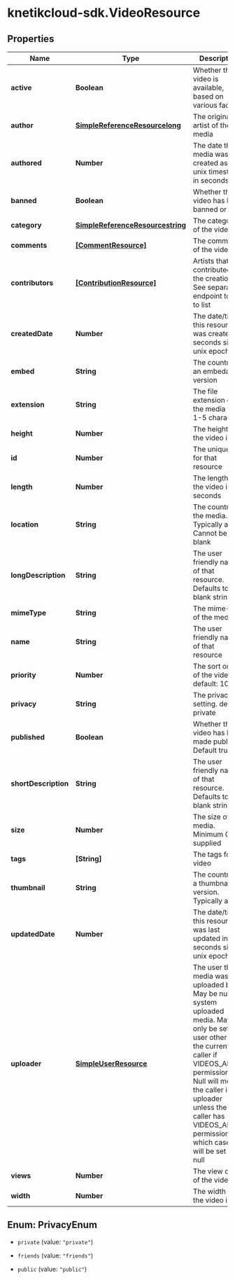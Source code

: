 # knetikcloud-sdk.VideoResource

## Properties
Name | Type | Description | Notes
------------ | ------------- | ------------- | -------------
**active** | **Boolean** | Whether the video is available, based on various factors | [optional] 
**author** | [**SimpleReferenceResourcelong**](SimpleReferenceResourcelong.md) | The original artist of the media | [optional] 
**authored** | **Number** | The date the media was created as a unix timestamp in seconds | [optional] 
**banned** | **Boolean** | Whether the video has been banned or not | [optional] 
**category** | [**SimpleReferenceResourcestring**](SimpleReferenceResourcestring.md) | The category of the video | 
**comments** | [**[CommentResource]**](CommentResource.md) | The comments of the video | [optional] 
**contributors** | [**[ContributionResource]**](ContributionResource.md) | Artists that contributed to the creation. See separate endpoint to add to list | [optional] 
**createdDate** | **Number** | The date/time this resource was created in seconds since unix epoch | [optional] 
**embed** | **String** | The country of an embedable version | [optional] 
**extension** | **String** | The file extension of the media file. 1-5 characters | 
**height** | **Number** | The height of the video in px | 
**id** | **Number** | The unique ID for that resource | [optional] 
**length** | **Number** | The length of the video in seconds | 
**location** | **String** | The country of the media. Typically a url. Cannot be blank | 
**longDescription** | **String** | The user friendly name of that resource. Defaults to blank string | [optional] 
**mimeType** | **String** | The mime-type of the media | [optional] 
**name** | **String** | The user friendly name of that resource | 
**priority** | **Number** | The sort order of the video. default: 100 | [optional] 
**privacy** | **String** | The privacy setting. default: private | [optional] 
**published** | **Boolean** | Whether the video has been made public. Default true | [optional] 
**shortDescription** | **String** | The user friendly name of that resource. Defaults to blank string | [optional] 
**size** | **Number** | The size of the media. Minimum 0 if supplied | [optional] 
**tags** | **[String]** | The tags for the video | [optional] 
**thumbnail** | **String** | The country of a thumbnail version. Typically a url | [optional] 
**updatedDate** | **Number** | The date/time this resource was last updated in seconds since unix epoch | [optional] 
**uploader** | [**SimpleUserResource**](SimpleUserResource.md) | The user the media was uploaded by. May be null for system uploaded media. May only be set to a user other than the current caller if VIDEOS_ADMIN permission. Null will mean the caller is the uploader unless the caller has VIDEOS_ADMIN permission, in which case it will be set to null | [optional] 
**views** | **Number** | The view count of the video | [optional] 
**width** | **Number** | The width of the video in px | 


<a name="PrivacyEnum"></a>
## Enum: PrivacyEnum


* `private` (value: `"private"`)

* `friends` (value: `"friends"`)

* `public` (value: `"public"`)




